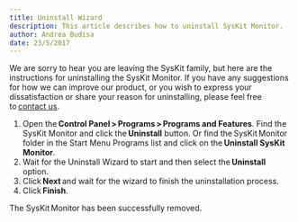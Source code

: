 ```yaml
---
title: Uninstall Wizard
description: This article describes how to uninstall SysKit Monitor.
author: Andrea Budisa
date: 23/5/2017
---
```

We are sorry to hear you are leaving the SysKit family, but here are the instructions for uninstalling the SysKit Monitor. If you have any suggestions for how we can improve our product, or you wish to express your dissatisfaction or share your reason for uninstalling, please feel free to [contact us](https://www.syskit.com/company/contact-us).

1. Open the __Control Panel > Programs > Programs and Features__. Find the SysKit Monitor and click the __Uninstall__ button. Or find the SysKit Monitor folder in the Start Menu Programs list and click on the __Uninstall SysKit Monitor__.
2. Wait for the Uninstall Wizard to start and then select the __Uninstall__ option.
3. Click __Next__ and wait for the wizard to finish the uninstallation process.
4. Click __Finish__.

The SysKit Monitor has been successfully removed.
